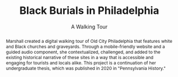 ---
pid: g2021marshall
done: true
title: Black Burials in Philadelphia
subtitle: A Walking Tour
featured: true
category: Grad Fellowship Project
tags:
- public-humanities
cohort_year: '2021'
abstract: Marshall created a digital walking tour of Old City Philadelphia that features
  white and Black churches and graveyards. Through a mobile-friendly website and a
  guided audio component, she contextualized, challenged, and added to the existing
  historical narrative of these sites in a way that is accessible and engaging for
  tourists and locals alike. This project is a continuation of her undergraduate thesis,
  which was published in 2020 in "Pennsylvania History."
pis:
- marshall
link: https://jubilee.hosting.nyu.edu/wordpress/home/
image: https://nyu-dh.github.io/website-media/files/projects/g2021marshall.png
order: '018'
layout: project
---